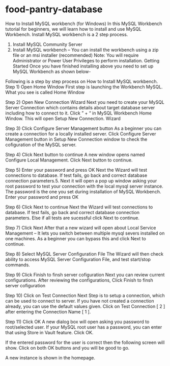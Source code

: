 # food-pantry-database


How to Install MySQL workbench (for Windows)
In this MySQL Workbench tutorial for beginners, we will learn how to install and use MySQL Workbench.
Install MySQL workbench is a 2 step process.
1) Install MySQL Community Server
2) Install MySQL workbench – You can install the workbench using a zip file or an msi installer (recommended)
Note: You will require Administrator or Power User Privileges to perform installation.
Getting Started
Once you have finished installing above you need to set up MySQL Workbench as shown below-

Following is a step by step process on How to Install MySQL workbench.
Step 1) Open Home Window
First step is launching the Workbench MySQL. What you see is called Home Window
 
Step 2) Open New Connection Wizard
Next you need to create your MySQL Server Connection which contains details about target database server including how to connect to it. Click ” + “ in MySQL Workbench Home Window. This will open Setup New Connection. Wizard
 
Step 3) Click Configure Server Management button
As a beginner you can create a connection for a locally installed server. Click Configure Server Management button in Setup New Connection window to check the cofiguration of the MySQL server.
 
Step 4) Click Next button to continue
A new window opens named Configure Local Management. Click Next button to continue.
 
Step 5) Enter your password and press OK
Next the Wizard will test connections to database. If test fails, go back and correct database connection parameters.5. Next it will open a pop up window asking your root password to test your connection with the local mysql server instance. The password is the one you set during installation of MySQL Workbench. Enter your password and press OK
 
Step 6) Click Next to continue
Next the Wizard will test connections to database. If test fails, go back and correct database connection parameters. Else if all tests are sucessful click Next to continue.
 
Step 7) Click Next
After that a new wizard will open about Local Service Management – It lets you switch between multiple mysql severs installed on one machines. As a beginner you can bypass this and click Next to continue.
 
Step 8) Select MySQL Server Configuration File
The Wizard will then check ability to access MySQL Server Configuration File, and test start/stop commands.
 
Step 9) Click Finish to finsh server cofiguration
Next you can review current configurations. After reviewing the configurations, Click Finish to finsh server cofiguration
 
Step 10) Click on Test Connection
Next Step is to setup a connection, which can be used to connect to server. If you have not created a connection already, you can use the default values given. Click on Test Connection [ 2 ] after entering the Connection Name [ 1 ].
 
Step 11) Click OK
A new dialog box will open asking you password to root/selected user. If your MySQL root user has a password, you can enter that using Store in Vault feature. Click OK.
 
If the entered password for the user is correct then the following screen will show. Click on both OK buttons and you will be good to go.
 
A new instance is shown in the homepage.
 

